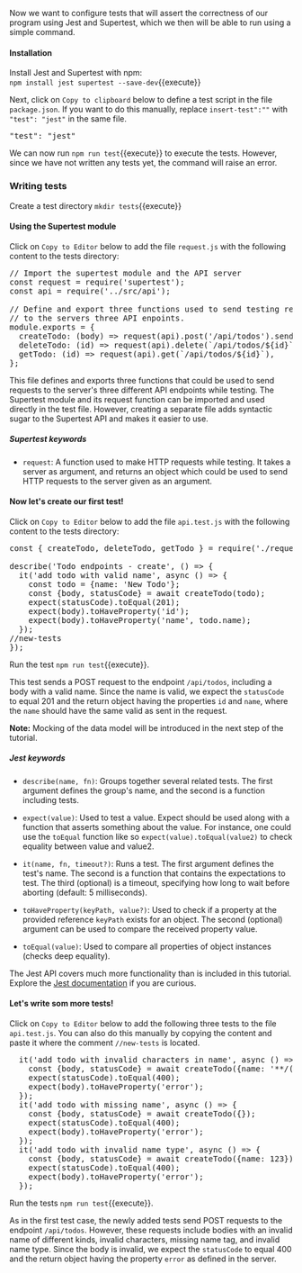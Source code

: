 Now we want to configure tests that will assert the correctness of our program using Jest and Supertest, which we then will be able to run using a simple command. 

#### Installation

Install Jest and Supertest with npm:  
`npm install jest supertest --save-dev`{{execute}}

Next, click on `Copy to clipboard` below to define a test script in the file `package.json`. If you want to do this manually, replace `insert-test":""` with `"test": "jest"` in the same file.

<pre class="file" data-filename="server/package.json" data-target="insert" data-marker='"insert-test":""'>"test": "jest"</pre>

We can now run `npm run test`{{execute}} to execute the tests. However, since we have not written any tests yet, the command will raise an error.

### Writing tests

Create a test directory `mkdir tests`{{execute}}  

#### Using the Supertest module

Click on `Copy to Editor` below to add the file `request.js` with the following content to the tests directory:

<pre class="file" data-filename="server/tests/request.js" data-target="replace">
// Import the supertest module and the API server
const request = require('supertest');
const api = require('../src/api');

// Define and export three functions used to send testing requests
// to the servers three API enpoints.
module.exports = {
  createTodo: (body) => request(api).post('/api/todos').send(body),
  deleteTodo: (id) => request(api).delete(`/api/todos/${id}`),
  getTodo: (id) => request(api).get(`/api/todos/${id}`),
};
</pre>

This file defines and exports three functions that could be used to send requests to the server's three different API endpoints while testing. The Supertest module and its request function can be imported and used directly in the test file. However, creating a separate file adds syntactic sugar to the Supertest API and makes it easier to use. 

##### Supertest keywords
- `request`: A function used to make HTTP requests while testing. It takes a server as argument, and returns an object which could be used to send HTTP requests to the server given as an argument.

#### Now let's create our first test!

Click on `Copy to Editor` below to add the file `api.test.js` with the following content to the tests directory:

<pre class="file" data-filename="server/tests/api.test.js" data-target="replace">
const { createTodo, deleteTodo, getTodo } = require('./request');

describe('Todo endpoints - create', () => {
  it('add todo with valid name', async () => {
    const todo = {name: 'New Todo'};
    const {body, statusCode} = await createTodo(todo);
    expect(statusCode).toEqual(201);
    expect(body).toHaveProperty('id');
    expect(body).toHaveProperty('name', todo.name);
  });
//new-tests
});
</pre>

Run the test `npm run test`{{execute}}.

This test sends a POST request to the endpoint `/api/todos`, including a body with a valid name. Since the name is valid, we expect the `statusCode` to equal 201 and the return object having the properties `id` and `name`, where the `name` should have the same valid as sent in the request.

**Note:** Mocking of the data model will be introduced in the next step of the tutorial.

##### Jest keywords

- `describe(name, fn)`: Groups together several related tests. The first argument defines the group's name, and the second is a function including tests.

- `expect(value)`: Used to test a value. Expect should be used along with a function that asserts something about the value. For instance, one could use the `toEqual` function like so `expect(value).toEqual(value2)` to check equality between value and value2.

- `it(name, fn, timeout?)`: Runs a test. The first argument defines the test's name. The second is a function that contains the expectations to test. The third (optional) is a timeout, specifying how long to wait before aborting (default: 5 milliseconds).

- `toHaveProperty(keyPath, value?)`: Used to check if a property at the provided reference `keyPath` exists for an object.
The second (optional) argument can be used to compare the received property value.

- `toEqual(value)`: Used to compare all properties of object instances (checks deep equality).

The Jest API covers much more functionality than is included in this tutorial. Explore the [Jest documentation](https://jestjs.io/docs/api) if you are curious.

#### Let's write som more tests!

Click on `Copy to Editor` below to add the following three tests to the file `api.test.js`. You can also do this manually by copying the content and paste it where the comment `//new-tests` is located.

<pre class="file" data-filename="server/tests/api.test.js" data-target="insert" data-marker="//new-tests">
  it('add todo with invalid characters in name', async () => {
    const {body, statusCode} = await createTodo({name: '**/(&%#**'});
    expect(statusCode).toEqual(400);
    expect(body).toHaveProperty('error');
  });
  it('add todo with missing name', async () => {
    const {body, statusCode} = await createTodo({});
    expect(statusCode).toEqual(400);
    expect(body).toHaveProperty('error');
  });
  it('add todo with invalid name type', async () => {
    const {body, statusCode} = await createTodo({name: 123});
    expect(statusCode).toEqual(400);
    expect(body).toHaveProperty('error');
  });</pre>

Run the tests `npm run test`{{execute}}.

As in the first test case, the newly added tests send POST requests to the endpoint `/api/todos`. However, these requests include bodies with an invalid name of different kinds, invalid characters, missing name tag, and invalid name type. Since the body is invalid, we expect the `statusCode` to equal 400 and the return object having the property `error` as defined in the server.

